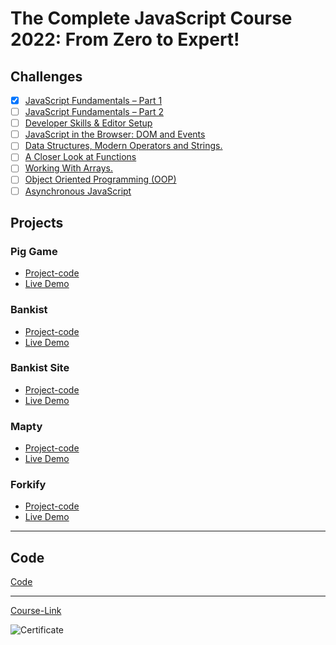 # The Complete JavaScript Course 2022: From Zero to Expert!

## Challenges

- [X] [JavaScript Fundamentals – Part 1 ](./Challenges/JavaScript%20Fundamentals%20%E2%80%93%20Part%201/)
- [ ] [JavaScript Fundamentals – Part 2](./Challenges/JavaScript%20Fundamentals%20%E2%80%93%20Part%202/)
- [ ] [Developer Skills & Editor Setup ](./Challenges/Developer%20Skills%20%26%20Editor%20Setup/)
- [ ] [JavaScript in the Browser: DOM and Events](./Challenges/JavaScript%20in%20the%20Browser%20DOM%20and%20Events/)
- [ ] [Data Structures, Modern Operators and Strings.](./Challenges/Data%20Structures%2C%20Modern%20Operators%20and%20Strings/)
- [ ] [A Closer Look at Functions](./Challenges/A%20Closer%20Look%20at%20Functions/)
- [ ] [Working With Arrays.](./Challenges/Working%20With%20Arrays/)
- [ ] [Object Oriented Programming (OOP)](<./Challenges/Object%20Oriented%20Programming%20(OOP)/>)
- [ ] [Asynchronous JavaScript](./Challenges/Asynchronous%20JavaScript/)

## Projects

### Pig Game

- [Project-code](./Projects/Pig-Game)
- [Live Demo]()

### Bankist

- [Project-code](./Projects/Bankist)
- [Live Demo]()

### Bankist Site

- [Project-code](./Projects/Bankist-Site)
- [Live Demo]()

### Mapty

- [Project-code](./Projects/Mapty)
- [Live Demo]()

### Forkify

- [Project-code](./Projects/Forkify)
- [Live Demo]()

---

## Code

[Code](Code)

---

[Course-Link](https://www.udemy.com/course/the-complete-javascript-course/)<br>

![Certificate](https://via.placeholder.com/468x300?text=Certificate+Here)

